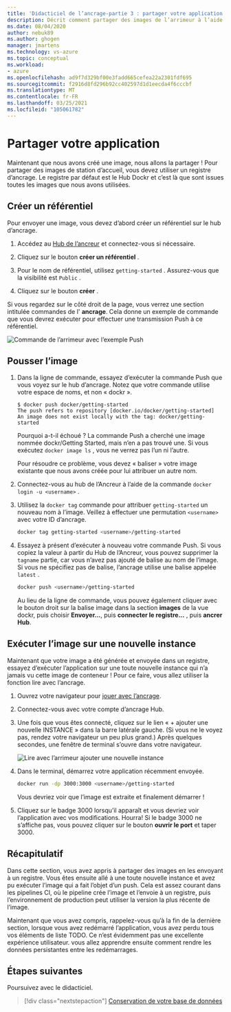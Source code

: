```yaml
---
title: 'Didacticiel de l’ancrage-partie 3 : partager votre application'
description: Décrit comment partager des images de l’arrimeur à l’aide du Registre du Hub Dockr.
ms.date: 08/04/2020
author: nebuk89
ms.author: ghogen
manager: jmartens
ms.technology: vs-azure
ms.topic: conceptual
ms.workload:
- azure
ms.openlocfilehash: ad9f7d329bf00e3fadd665cefea22a2301fdf695
ms.sourcegitcommit: f2916d8fd296b92cc402597d1d1eecda4f6cccbf
ms.translationtype: MT
ms.contentlocale: fr-FR
ms.lasthandoff: 03/25/2021
ms.locfileid: "105061782"
---
```

# <a name="share-your-app"></a>Partager votre application

Maintenant que nous avons créé une image, nous allons la partager ! Pour partager des images de station d’accueil, vous devez utiliser un registre d’ancrage. Le registre par défaut est le Hub Dockr et c’est là que sont issues toutes les images que nous avons utilisées.

## <a name="create-a-repo"></a>Créer un référentiel

Pour envoyer une image, vous devez d’abord créer un référentiel sur le hub d’ancrage.

1. Accédez au [Hub de l’ancreur](https://hub.docker.com/signup/msftedge?utm_source=msftedge) et connectez-vous si nécessaire.

1. Cliquez sur le bouton **créer un référentiel** .

1. Pour le nom de référentiel, utilisez `getting-started` . Assurez-vous que la visibilité est `Public` .

1. Cliquez sur le bouton **créer** .

Si vous regardez sur le côté droit de la page, vous verrez une section intitulée commandes de l' **ancrage**. Cela donne un exemple de commande que vous devrez exécuter pour effectuer une transmission Push à ce référentiel.

![Commande de l’arrimeur avec l’exemple Push](media/push-command.png)

## <a name="push-the-image"></a>Pousser l’image

1. Dans la ligne de commande, essayez d’exécuter la commande Push que vous voyez sur le hub d’ancrage. Notez que votre commande utilise votre espace de noms, et non « dockr ».

    ```plaintext
    $ docker push docker/getting-started
    The push refers to repository [docker.io/docker/getting-started]
    An image does not exist locally with the tag: docker/getting-started
    ```

    Pourquoi a-t-il échoué ? La commande Push a cherché une image nommée dockr/Getting Started, mais n’en a pas trouvé une. Si vous exécutez `docker image ls` , vous ne verrez pas l’un ni l’autre.

    Pour résoudre ce problème, vous devez « baliser » votre image existante que nous avons créée pour lui attribuer un autre nom.

1. Connectez-vous au hub de l’Ancreur à l’aide de la commande `docker login -u <username>` .

1. Utilisez la `docker tag` commande pour attribuer `getting-started` un nouveau nom à l’image. Veillez à effectuer une permutation `<username>` avec votre ID d’ancrage.

    ```bash
    docker tag getting-started <username>/getting-started
    ```

1. Essayez à présent d’exécuter à nouveau votre commande Push. Si vous copiez la valeur à partir du Hub de l’Ancreur, vous pouvez supprimer la `tagname` partie, car vous n’avez pas ajouté de balise au nom de l’image. Si vous ne spécifiez pas de balise, l’ancrage utilise une balise appelée `latest` .

    ```bash
    docker push <username>/getting-started
    ```

    Au lieu de la ligne de commande, vous pouvez également cliquer avec le bouton droit sur la balise image dans la section **images** de la vue dockr, puis choisir **Envoyer...**, puis **connecter le registre...** , puis **ancrer Hub**.

## <a name="run-the-image-on-a-new-instance"></a>Exécuter l’image sur une nouvelle instance

Maintenant que votre image a été générée et envoyée dans un registre, essayez d’exécuter l’application sur une toute nouvelle instance qui n’a jamais vu cette image de conteneur ! Pour ce faire, vous allez utiliser la fonction lire avec l’ancrage.

1. Ouvrez votre navigateur pour [jouer avec l’ancrage](http://play-with-docker.com).

1. Connectez-vous avec votre compte d’ancrage Hub.

1. Une fois que vous êtes connecté, cliquez sur le lien « + ajouter une nouvelle INSTANCE » dans la barre latérale gauche. (Si vous ne le voyez pas, rendez votre navigateur un peu plus grand.) Après quelques secondes, une fenêtre de terminal s’ouvre dans votre navigateur.

    ![Lire avec l’arrimeur ajouter une nouvelle instance](media/pwd-add-new-instance.png)

1. Dans le terminal, démarrez votre application récemment envoyée.

    ```bash
    docker run -dp 3000:3000 <username>/getting-started
    ```

    Vous devriez voir que l’image est extraite et finalement démarrer !

1. Cliquez sur le badge 3000 lorsqu’il apparaît et vous devriez voir l’application avec vos modifications. Hourra! Si le badge 3000 ne s’affiche pas, vous pouvez cliquer sur le bouton **ouvrir le port** et taper 3000.

## <a name="recap"></a>Récapitulatif

Dans cette section, vous avez appris à partager des images en les envoyant à un registre. Vous êtes ensuite allé à une toute nouvelle instance et avez pu exécuter l’image qui a fait l’objet d’un push. Cela est assez courant dans les pipelines CI, où le pipeline crée l’image et l’envoie à un registre, puis l’environnement de production peut utiliser la version la plus récente de l’image.

Maintenant que vous avez compris, rappelez-vous qu’à la fin de la dernière section, lorsque vous avez redémarré l’application, vous avez perdu tous vos éléments de liste TODO. Ce n’est évidemment pas une excellente expérience utilisateur. vous allez apprendre ensuite comment rendre les données persistantes entre les redémarrages.

## <a name="next-steps"></a>Étapes suivantes

Poursuivez avec le didacticiel.

> [!div class="nextstepaction"]
> [Conservation de votre base de données](persist-your-data.md)
